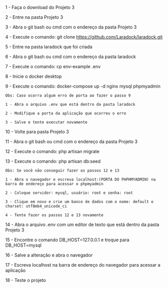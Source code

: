 1 - Faça o download do Projeto 3

2 - Entre na pasta Projeto 3

3 - Abra o git bash ou cmd com o endereço da pasta Projeto 3

4 - Execute o comando: git clone https://github.com/Laradock/laradock.git

5 - Entre na pasta laradock que foi criada

6 - Abra o git bash ou cmd com o endereço da pasta laradock

7 - Execute o comando: cp env-example .env

8 - Inicie o docker desktop

9 - Execute o comando: docker-compose up -d nginx mysql phpmyadmin

    Obs: Caso ocorra algum erro de porta ao fazer o passo 9

    1 - Abra o arquivo .env que está dentro da pasta laradock

    2 - Modifique a porta da aplicação que ocorreu o erro

    3 - Salve e tente executar novamente

10 - Volte para pasta Projeto 3

11 - Abra o git bash ou cmd com o endereço da pasta Projeto 3

12 - Execute o comando: php artisan migrate

13 - Execute o comando: php artisan db:seed

    Obs: Se você não conseguir fazer os passos 12 e 13

    1 - Abra o navegador e escreva localhost:(PORTA DO PHPHMYADMIN) na barra de endereço para acessar o phpmyadmin

    2 - Coloque servidor: mysql, usuário: root e senha: root

    3 - Clique em novo e crie um banco de dados com o nome: default e charset: utf8mb4_unicode_ci

    4 - Tente fazer os passos 12 e 13 novamente

14 - Abra o arquivo .env com um editor de texto que está dentro da pasta Projeto 3

15 - Encontre o comando DB_HOST=127.0.0.1 e troque para DB_HOST=mysql

16 - Salve a alteração e abra o navegador

17 - Escreva localhost na barra de endereço do navegador para acessar a aplicação

18 - Teste o projeto
